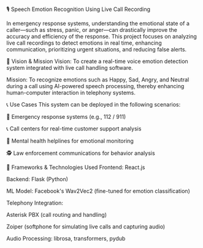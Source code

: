 🎙 Speech Emotion Recognition Using Live Call Recording

In emergency response systems, understanding the emotional state of a caller—such as stress, panic, or anger—can drastically improve the accuracy and efficiency of the response. This project focuses on analyzing live call recordings to detect emotions in real time, enhancing communication, prioritizing urgent situations, and reducing false alerts.

🎯 Vision & Mission
Vision:
To create a real-time voice emotion detection system integrated with live call handling software.

Mission:
To recognize emotions such as Happy, Sad, Angry, and Neutral during a call using AI-powered speech processing, thereby enhancing human-computer interaction in telephony systems.

📞 Use Cases
This system can be deployed in the following scenarios:

🚨 Emergency response systems (e.g., 112 / 911)

📞 Call centers for real-time customer support analysis

🧠 Mental health helplines for emotional monitoring

🕵 Law enforcement communications for behavior analysis


🧰 Frameworks & Technologies Used
Frontend: React.js

Backend: Flask (Python)

ML Model: Facebook's Wav2Vec2 (fine-tuned for emotion classification)

Telephony Integration:

Asterisk PBX (call routing and handling)

Zoiper (softphone for simulating live calls and capturing audio)

Audio Processing: librosa, transformers, pydub
